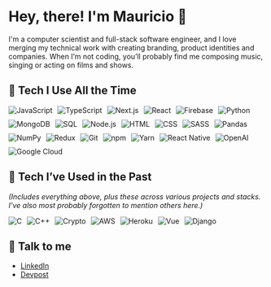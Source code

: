 # Hey, there! I'm Mauricio 👋

I'm a computer scientist and full-stack software engineer, and I love merging my technical work with creating branding, product identities and companies. When I’m not coding, you’ll probably find me composing music, singing or acting on films and shows.

## 🚀 Tech I Use All the Time

<div style="display: flex; flex-wrap: wrap; gap: 10px;">
  <img src="https://img.shields.io/badge/JavaScript-F7DF1E?logo=javascript&logoColor=000" alt="JavaScript" />
  <img src="https://img.shields.io/badge/TypeScript-3178C6?logo=typescript&logoColor=white" alt="TypeScript" />
  <img src="https://img.shields.io/badge/Next.js-000000?logo=next.js&logoColor=white" alt="Next.js" />
  <img src="https://img.shields.io/badge/React-61DAFB?logo=react&logoColor=000" alt="React" />
  <img src="https://img.shields.io/badge/Firebase-FFCB2B?logo=firebase&logoColor=000" alt="Firebase" />
  <img src="https://img.shields.io/badge/Python-306998?logo=python&logoColor=white" alt="Python" />
  <img src="https://img.shields.io/badge/MongoDB-4DB33D?logo=mongodb&logoColor=white" alt="MongoDB" />
  <img src="https://img.shields.io/badge/SQL-F29111?logo=sqlite&logoColor=white" alt="SQL" />
  <img src="https://img.shields.io/badge/Node.js-3C873A?logo=node.js&logoColor=white" alt="Node.js" />
  <img src="https://img.shields.io/badge/HTML-E34C26?logo=html5&logoColor=white" alt="HTML" />
  <img src="https://img.shields.io/badge/CSS-264DE4?logo=css3&logoColor=white" alt="CSS" />
  <img src="https://img.shields.io/badge/SASS-CC6699?logo=sass&logoColor=white" alt="SASS" />
  <img src="https://img.shields.io/badge/Pandas-150458?logo=pandas&logoColor=white" alt="Pandas" />
  <img src="https://img.shields.io/badge/NumPy-013243?logo=numpy&logoColor=white" alt="NumPy" />
  <img src="https://img.shields.io/badge/Redux-764ABC?logo=redux&logoColor=white" alt="Redux" />
  <img src="https://img.shields.io/badge/Git-F05032?logo=git&logoColor=white" alt="Git" />
  <img src="https://img.shields.io/badge/npm-CB3837?logo=npm&logoColor=white" alt="npm" />
  <img src="https://img.shields.io/badge/Yarn-2C8EBB?logo=yarn&logoColor=white" alt="Yarn" />
  <img src="https://img.shields.io/badge/React_Native-61DAFB?logo=react&logoColor=000" alt="React Native" />
  <img src="https://img.shields.io/badge/OpenAI-000000?logo=openai&logoColor=white" alt="OpenAI" />
  <img src="https://img.shields.io/badge/Google_Cloud-4285F4?logo=googlecloud&logoColor=white" alt="Google Cloud" />
</div>

## 🧪 Tech I’ve Used in the Past

_(Includes everything above, plus these across various projects and stacks. I've also most probably forgotten to mention others here.)_

<div style="display: flex; flex-wrap: wrap; gap: 10px;">
  <img src="https://img.shields.io/badge/C-555555?logo=c&logoColor=white" alt="C" />
  <img src="https://img.shields.io/badge/C++-00599C?logo=c%2B%2B&logoColor=white" alt="C++" />
  <img src="https://img.shields.io/badge/Crypto-F7931A?logo=bitcoin&logoColor=white" alt="Crypto" />
  <img src="https://img.shields.io/badge/AWS-232F3E?logo=amazonaws&logoColor=white" alt="AWS" />
  <img src="https://img.shields.io/badge/Heroku-430098?logo=heroku&logoColor=white" alt="Heroku" />
  <img src="https://img.shields.io/badge/Vue-41B883?logo=vue.js&logoColor=white" alt="Vue" />
  <img src="https://img.shields.io/badge/Django-092E20?logo=django&logoColor=white" alt="Django" />
</div>

## 🔗 Talk to me

- [LinkedIn](https://www.linkedin.com/in/maufcost)
- [Devpost](https://devpost.com/mauriciofigueiredo)
